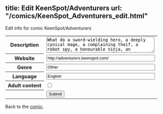title: Edit KeenSpot/Adventurers
url: "/comics/KeenSpot_Adventurers_edit.html"
---
Edit info for comic KeenSpot/Adventurers

<form name="comic" action="http://gaepostmail.appspot.com/comic/" method="post">
<table class="comicinfo">
<tr>
<th>Description</th><td><textarea name="description" cols="40" rows="3">What do a sword-wielding hero, a deeply cynical mage, a complaining theif, a robot spy, a honourable ninja, an obsessed gunslinger, a useless bard, an equally useless cute thing, and a white mage have in common? They're main characters in ADVENTURERS!, for one.</textarea></td>
</tr>
<tr>
<th>Website</th><td><input type="text" name="url" value="http://adventurers.keenspot.com/" size="40"/></td>
</tr>
<tr>
<th>Genre</th><td><input type="text" name="genre" value="Other" size="40"/></td>
</tr>
<tr>
<th>Language</th><td><input type="text" name="language" value="English" size="40"/></td>
</tr>
<tr>
<th>Adult content</th><td><input type="checkbox" name="adult" value="adult" /></td>
</tr>
<tr>
<th></th><td>
<input type="hidden" name="comic" value="KeenSpot_Adventurers" />
<input type="submit" name="submit" value="Submit" />
</td>
</tr>
</table>
</form>

Back to the [comic](KeenSpot_Adventurers.html).
